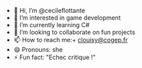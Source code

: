 - 👋 Hi, I’m @cecileflottante
- 👀 I’m interested in game development
- 🌱 I’m currently learning C#
- 💞️ I’m looking to collaborate on fun projects
- 📫 How to reach me:+ clouisy@cogep.fr
- 😄 Pronouns: she
- ⚡ Fun fact: "Echec critique !"

<!---
cecileflottante/cecileflottante is a ✨ special ✨ repository because its `README.md` (this file) appears on your GitHub profile.
You can click the Preview link to take a look at your changes.
--->
